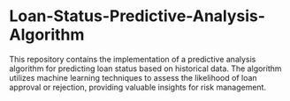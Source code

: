 # Loan-Status-Predictive-Analysis-Algorithm
This repository contains the implementation of a predictive analysis algorithm for predicting loan status based on historical data. The algorithm utilizes machine learning techniques to assess the likelihood of loan approval or rejection, providing valuable insights for risk management.
